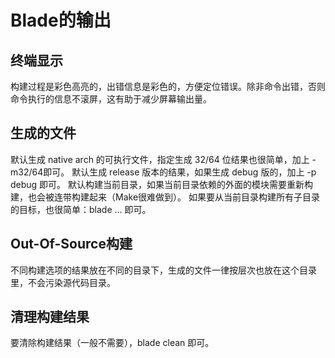 # Blade的输出

## 终端显示

构建过程是彩色高亮的，出错信息是彩色的，方便定位错误。除非命令出错，否则命令执行的信息不滚屏，这有助于减少屏幕输出量。

## 生成的文件

默认生成 native arch 的可执行文件，指定生成 32/64 位结果也很简单，加上 -m32/64即可。
默认生成 release 版本的结果，如果生成 debug 版的，加上 -p debug 即可。
默认构建当前目录，如果当前目录依赖的外面的模块需要重新构建，也会被连带构建起来（Make很难做到）。
如果要从当前目录构建所有子目录的目标，也很简单：blade ... 即可。

## Out-Of-Source构建

不同构建选项的结果放在不同的目录下，生成的文件一律按层次也放在这个目录里，不会污染源代码目录。

## 清理构建结果

要清除构建结果（一般不需要），blade clean 即可。


